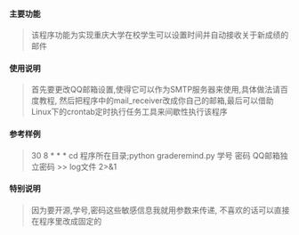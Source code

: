 #### 主要功能
> 该程序功能为实现重庆大学在校学生可以设置时间并自动接收关于新成绩的邮件

#### 使用说明
> 首先要更改QQ邮箱设置,使得它可以作为SMTP服务器来使用,具体做法请百度教程, 然后把程序中的mail\_receiver改成你自己的邮箱,最后可以借助Linux下的crontab定时执行任务工具来间歇性执行该程序

#### 参考样例 
> 30 8 * * * cd 程序所在目录;python graderemind.py 学号 密码 QQ邮箱独立密码 >> log文件 2>&1

#### 特别说明
> 因为要开源,学号,密码这些敏感信息我就用参数来传递, 不喜欢的话可以直接在程序里改成固定的


